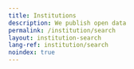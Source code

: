 ```yaml
---
title: Institutions
description: We publish open data
permalink: /institution/search
layout: institution-search
lang-ref: institution/search
noindex: true
---
```

